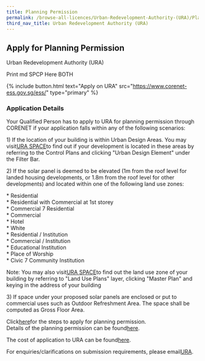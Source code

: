 ```yaml
---
title: Planning Permission
permalink: /browse-all-licences/Urban-Redevelopment-Authority-(URA)/Planning-Permission
third_nav_title: Urban Redevelopment Authority (URA)
---
```


## Apply for Planning Permission

Urban Redevelopment Authority (URA)

Print md SPCP Here BOTH

{% include button.html text="Apply on URA" src="https://www.corenet-ess.gov.sg/ess/" type="primary" %}

### Application Details

<p>Your Qualified Person has to apply to URA for planning permission through CORENET if your application falls within any of the following scenarios:</p>
<p>1) If the location of your building is within Urban Design Areas. You may visit<a href="https://www.ura.gov.sg/maps" target="_blank" rel="noopener">URA SPACE</a>to find out if your development is located in these areas by referring to the Control Plans and clicking "Urban Design Element" under the Filter Bar.</p>
<p>2) If the solar panel is deemed to be elevated (1m from the roof level for landed housing developments, or 1.8m from the roof level for other developments) and located within one of the following land use zones:</p>
<p>* Residential<br />* Residential with Commercial at 1st storey<br />* Commercial 7 Residential<br />* Commercial<br />* Hotel<br />* White<br />* Residential / Institution<br />* Commercial / Institution<br />* Educational Institution<br />* Place of Worship<br />* Civic 7 Community Institution</p>
<p>Note: You may also visit<a href="https://www.ura.gov.sg/maps" target="_blank" rel="noopener">URA SPACE</a>to find out the land use zone of your building by referring to "Land Use Plans" layer, clicking "Master Plan" and keying in the address of your building</p>
<p>3) If space under your proposed solar panels are enclosed or put to commercial uses such as Outdoor Refreshment Area. The space shall be computed as Gross Floor Area.</p>
<p>Click<a href="https://www.ura.gov.sg/Corporate/Guidelines/Development-Control/Planning-Permission/using-CORENET-eSS" target="_blank" rel="noopener">here</a>for the steps to apply for planning permission.<br />Details of the planning permission can be found<a href="https://www.ura.gov.sg/Corporate/Guidelines/Development-Control/Planning-Permission" target="_blank" rel="noopener">here</a>.</p>
<p>The cost of application to URA can be found<a href="https://www.ura.gov.sg/edaxfWeb/fee/calcFee.jsp" target="_blank" rel="noopener">here</a>.</p>
<p>For enquiries/clarifications on submission requirements, please email<a href="https://www.ura.gov.sg/feedbackWeb/contactus_feedback.jsp" target="_blank" rel="noopener">URA</a>.</p>

